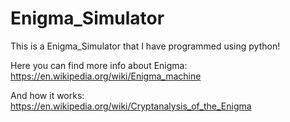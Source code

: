 # Enigma_Simulator

This is a Enigma_Simulator that I have programmed using python!

Here you can find more info about Enigma:
https://en.wikipedia.org/wiki/Enigma_machine

And how it works:
https://en.wikipedia.org/wiki/Cryptanalysis_of_the_Enigma

